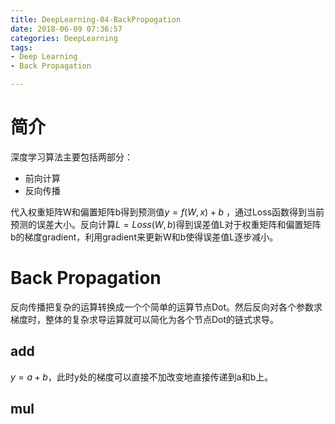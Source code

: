 ```yaml
---
title: DeepLearning-04-BackPropogation
date: 2018-06-09 07:36:57
categories: DeepLearning
tags:
- Deep Learning
- Back Propagation

---
```


# 简介

深度学习算法主要包括两部分：

- 前向计算
- 反向传播

代入权重矩阵W和偏置矩阵b得到预测值$y=f(W,x)+b$ ，通过Loss函数得到当前预测的误差大小。反向计算$L=Loss(W,b)$得到误差值L对于权重矩阵和偏置矩阵b的梯度gradient，利用gradient来更新W和b使得误差值L逐步减小。

# Back Propagation

反向传播把复杂的运算转换成一个个简单的运算节点Dot。然后反向对各个参数求梯度时，整体的复杂求导运算就可以简化为各个节点Dot的链式求导。

## add

$y=a+b$，此时y处的梯度可以直接不加改变地直接传递到a和b上。

## mul

